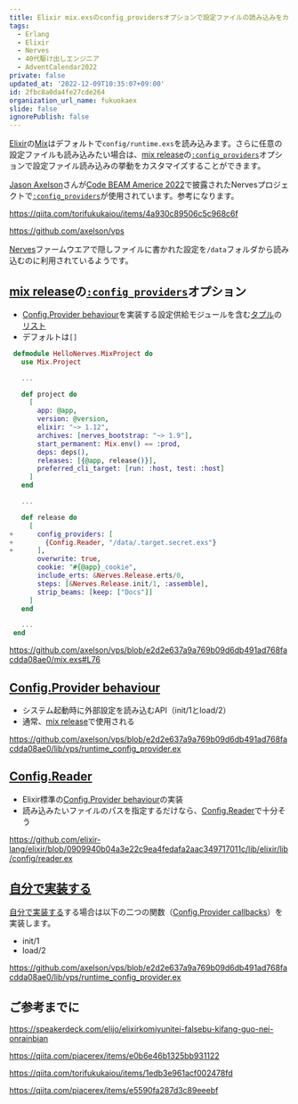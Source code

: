 ```yaml
---
title: Elixir mix.exsのconfig_providersオプションで設定ファイルの読み込みをカスタマイズ
tags:
  - Erlang
  - Elixir
  - Nerves
  - 40代駆け出しエンジニア
  - AdventCalendar2022
private: false
updated_at: '2022-12-09T10:35:07+09:00'
id: 2fbc8a0da4fe27cde264
organization_url_name: fukuokaex
slide: false
ignorePublish: false
---
```

[Elixir]の[Mix]はデフォルトで`config/runtime.exs`を読み込みます。さらに任意の設定ファイルも読み込みたい場合は、[mix release]の[`:config_providers`][mix release - Config providers]オプションで設定ファイル読み込みの挙動をカスタマイズすることができます。

[Jason Axelson](https://github.com/axelson)さんが[Code BEAM Americe 2022](https://codebeamamerica.com)で披露されたNervesプロジェクトで[`:config_providers`][mix release - Config providers]が使用されています。参考になります。

https://qiita.com/torifukukaiou/items/4a930c89506c5c968c6f

https://github.com/axelson/vps

[Nerves]ファームウエアで隠しファイルに書かれた設定を`/data`フォルダから読み込むのに利用されているようです。

## [mix release]の[`:config_providers`][mix release - Config providers]オプション

- [Config.Provider behaviour]を実装する設定供給モジュールを含む[タプル][Tuple]の[リスト][List]
- デフォルトは`[]`

```diff_elixir:mix.exs
 defmodule HelloNerves.MixProject do
   use Mix.Project

   ...

   def project do
     [
       app: @app,
       version: @version,
       elixir: "~> 1.12",
       archives: [nerves_bootstrap: "~> 1.9"],
       start_permanent: Mix.env() == :prod,
       deps: deps(),
       releases: [{@app, release()}],
       preferred_cli_target: [run: :host, test: :host]
     ]
   end

   ...

   def release do
     [
+      config_providers: [
+        {Config.Reader, "/data/.target.secret.exs"}
+      ],
       overwrite: true,
       cookie: "#{@app}_cookie",
       include_erts: &Nerves.Release.erts/0,
       steps: [&Nerves.Release.init/1, :assemble],
       strip_beams: [keep: ["Docs"]]
     ]
   end

   ...
 end
```

https://github.com/axelson/vps/blob/e2d2e637a9a769b09d6db491ad768facdda08ae0/mix.exs#L76

## [Config.Provider behaviour]

- システム起動時に外部設定を読み込むAPI（init/1とload/2）
- 通常、[mix release]で使用される

https://github.com/axelson/vps/blob/e2d2e637a9a769b09d6db491ad768facdda08ae0/lib/vps/runtime_config_provider.ex

## [Config.Reader]

- Elixir標準の[Config.Provider behaviour]の実装
- 読み込みたいファイルのパスを指定するだけなら、[Config.Reader]で十分そう

https://github.com/elixir-lang/elixir/blob/0909940b04a3e22c9ea4fedafa2aac349717011c/lib/elixir/lib/config/reader.ex


## [自分で実装する][Custom config provider]

[自分で実装する][Custom config provider]する場合は以下の二つの関数（[Config.Provider callbacks]）を実装します。

- init/1
- load/2

https://github.com/axelson/vps/blob/e2d2e637a9a769b09d6db491ad768facdda08ae0/lib/vps/runtime_config_provider.ex

## ご参考までに

https://speakerdeck.com/elijo/elixirkomiyunitei-falsebu-kifang-guo-nei-onrainbian

https://qiita.com/piacerex/items/e0b6e46b1325bb931122

https://qiita.com/torifukukaiou/items/1edb3e961acf002478fd

https://qiita.com/piacerex/items/e5590fa287d3c89eeebf

[Dashbit]: https://dashbit.co/
[Elixir]: https://elixir-lang.org/
[Erlang]: https://www.erlang.org/
[Phoenix]: https://www.phoenixframework.org/
[Nerves]: https://hexdocs.pm/nerves
[Livebook]: https://livebook.dev/
[IEx]: https://elixirschool.com/ja/lessons/basics/basics/#%E5%AF%BE%E8%A9%B1%E3%83%A2%E3%83%BC%E3%83%89
[Node | hexdocs]: https://hexdocs.pm/elixir/Node.html
[otp_distribution | elixirschool]: https://elixirschool.com/ja/lessons/advanced/otp_distribution
[Node.ping/1]: https://hexdocs.pm/elixir/Node.html#ping/1
[Node.connect/1]: https://hexdocs.pm/elixir/Node.html#connect/1
[Node.spawn/2]: https://hexdocs.pm/elixir/Node.html#spawn/2
[Node.list/0]: https://hexdocs.pm/elixir/Node.html#list/0
[Node.set_cookie/2]: https://hexdocs.pm/elixir/Node.html#set_cookie/2
[Node.get_cookie/0]: https://hexdocs.pm/elixir/Node.html#get_cookie/0
[epmd]: https://www.erlang.org/doc/man/epmd.html
[rpc]: https://www.erlang.org/doc/man/rpc.html
[erpc]: https://www.erlang.org/doc/man/erpc.html
[phoenix_live_dashboard]: https://github.com/phoenixframework/phoenix_live_dashboard
[phoenix_pubsub]: https://github.com/phoenixframework/phoenix_pubsub
[遠隔手続き呼出し]: https://ja.wikipedia.org/wiki/%E9%81%A0%E9%9A%94%E6%89%8B%E7%B6%9A%E3%81%8D%E5%91%BC%E5%87%BA%E3%81%97
[BEAM (Erlang virtual machine)]: https://en.wikipedia.org/wiki/BEAM_(Erlang_virtual_machine)
[:rpc.call/4]: https://www.erlang.org/doc/man/rpc.html#call-4
[IEx.Helpers.open/1]: https://hexdocs.pm/iex/IEx.Helpers.html#open/1
[Enum.reduce/3]: https://hexdocs.pm/elixir/Enum.html#reduce/3
[IEx.Helpers.h/1]: https://hexdocs.pm/iex/IEx.Helpers.html#h/1
[VS Code]: https://code.visualstudio.com/
[環境変数]: https://ja.wikipedia.org/wiki/%E7%92%B0%E5%A2%83%E5%A4%89%E6%95%B0
[Kernel]: https://hexdocs.pm/elixir/Kernel.html
[出版-購読型モデル]: https://ja.wikipedia.org/wiki/%E5%87%BA%E7%89%88-%E8%B3%BC%E8%AA%AD%E5%9E%8B%E3%83%A2%E3%83%87%E3%83%AB
[pg]: https://www.erlang.org/doc/man/pg.html
[Config.Provider behaviour]: https://hexdocs.pm/elixir/Config.Provider.html
[Config.Provider callbacks]: https://hexdocs.pm/elixir/Config.Provider.html#callbacks
[mix release]: https://hexdocs.pm/mix/Mix.Tasks.Release.html
[Config.Reader]: https://hexdocs.pm/elixir/Config.Reader.html
[mix release - Config providers]: https://hexdocs.pm/mix/Mix.Tasks.Release.html#module-config-providers
[List]: https://hexdocs.pm/elixir/List.html
[Tuple]: https://hexdocs.pm/elixir/Tuple.html
[ビヘイビア]: https://elixirschool.com/ja/lessons/advanced/behaviours
[Mix]: https://hexdocs.pm/mix/Mix.html
[Custom config provider]: https://hexdocs.pm/elixir/Config.Provider.html#module-custom-config-provider
